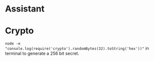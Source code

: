 # Assistant

# Crypto
```node -e "console.log(require('crypto').randomBytes(32).toString('hex'))"``` in terminal to generate a 256 bit secret.